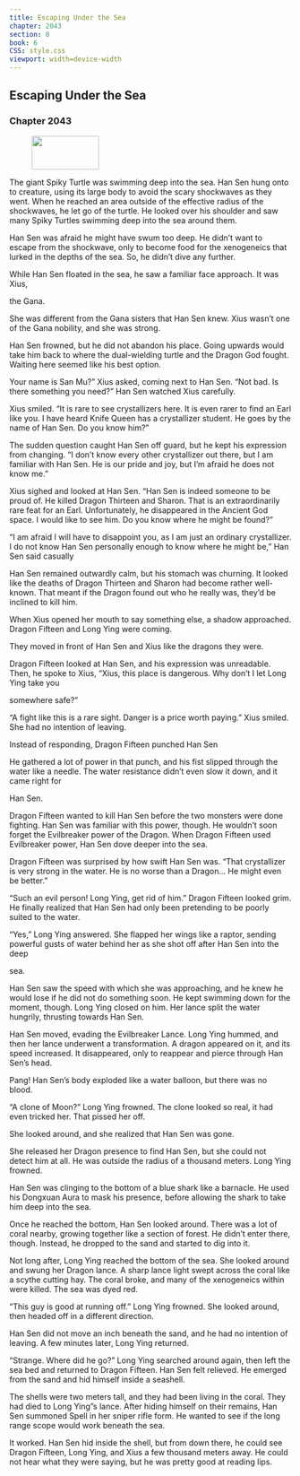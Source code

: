 ```yaml
---
title: Escaping Under the Sea
chapter: 2043
section: 8
book: 6
CSS: style.css
viewport: width=device-width
---
```


## Escaping Under the Sea

### Chapter 2043

<figure>
	<img src="../Images/gem.gif" alt="" id="gem" width="120" height="60" />
</figure>

The giant Spiky Turtle was swimming deep into the sea. Han Sen hung onto to creature, using its large body to avoid the scary shockwaves as they went. When he reached an area outside of the effective radius of the shockwaves, he let go of the turtle. He looked over his shoulder and saw many Spiky Turtles swimming deep into the sea around them.

Han Sen was afraid he might have swum too deep. He didn’t want to escape from the shockwave, only to become food for the xenogeneics that lurked in the depths of the sea. So, he didn’t dive any further.

While Han Sen floated in the sea, he saw a familiar face approach. It was Xius,

the Gana.

She was different from the Gana sisters that Han Sen knew. Xius wasn’t one of the Gana nobility, and she was strong.

Han Sen frowned, but he did not abandon his place. Going upwards would take him back to where the dual-wielding turtle and the Dragon God fought. Waiting here seemed like his best option.

Your name is San Mu?” Xius asked, coming next to Han Sen. “Not bad. Is there something you need?” Han Sen watched Xius carefully.

Xius smiled. “It is rare to see crystallizers here. It is even rarer to find an Earl like you. I have heard Knife Queen has a crystallizer student. He goes by the name of Han Sen. Do you know him?”

The sudden question caught Han Sen off guard, but he kept his expression from changing. “I don’t know every other crystallizer out there, but I am familiar with Han Sen. He is our pride and joy, but I’m afraid he does not know me.”

Xius sighed and looked at Han Sen. “Han Sen is indeed someone to be proud of. He killed Dragon Thirteen and Sharon. That is an extraordinarily rare feat for an Earl. Unfortunately, he disappeared in the Ancient God space. I would like to see him. Do you know where he might be found?”

“I am afraid I will have to disappoint you, as I am just an ordinary crystallizer. I do not know Han Sen personally enough to know where he might be,” Han Sen said casually

Han Sen remained outwardly calm, but his stomach was churning. It looked like the deaths of Dragon Thirteen and Sharon had become rather well-known. That meant if the Dragon found out who he really was, they’d be inclined to kill him.

When Xius opened her mouth to say something else, a shadow approached. Dragon Fifteen and Long Ying were coming.

They moved in front of Han Sen and Xius like the dragons they were.

Dragon Fifteen looked at Han Sen, and his expression was unreadable. Then, he spoke to Xius, “Xius, this place is dangerous. Why don’t I let Long Ying take you

somewhere safe?”

“A fight like this is a rare sight. Danger is a price worth paying.” Xius smiled. She had no intention of leaving.

Instead of responding, Dragon Fifteen punched Han Sen

He gathered a lot of power in that punch, and his fist slipped through the water like a needle. The water resistance didn’t even slow it down, and it came right for

Han Sen.

Dragon Fifteen wanted to kill Han Sen before the two monsters were done fighting. Han Sen was familiar with this power, though. He wouldn’t soon forget the Evilbreaker power of the Dragon. When Dragon Fifteen used Evilbreaker power, Han Sen dove deeper into the sea.

Dragon Fifteen was surprised by how swift Han Sen was. “That crystallizer is very strong in the water. He is no worse than a Dragon… He might even be better.”

“Such an evil person! Long Ying, get rid of him.” Dragon Fifteen looked grim. He finally realized that Han Sen had only been pretending to be poorly suited to the water.

“Yes,” Long Ying answered. She flapped her wings like a raptor, sending powerful gusts of water behind her as she shot off after Han Sen into the deep

sea.

Han Sen saw the speed with which she was approaching, and he knew he would lose if he did not do something soon. He kept swimming down for the moment, though. Long Ying closed on him. Her lance split the water hungrily, thrusting towards Han Sen.

Han Sen moved, evading the Evilbreaker Lance. Long Ying hummed, and then her lance underwent a transformation. A dragon appeared on it, and its speed increased. It disappeared, only to reappear and pierce through Han Sen’s head.

Pang! Han Sen’s body exploded like a water balloon, but there was no blood.

“A clone of Moon?” Long Ying frowned. The clone looked so real, it had even tricked her. That pissed her off.

She looked around, and she realized that Han Sen was gone.

She released her Dragon presence to find Han Sen, but she could not detect him at all. He was outside the radius of a thousand meters. Long Ying frowned.

Han Sen was clinging to the bottom of a blue shark like a barnacle. He used his Dongxuan Aura to mask his presence, before allowing the shark to take him deep into the sea.

Once he reached the bottom, Han Sen looked around. There was a lot of coral nearby, growing together like a section of forest. He didn’t enter there, though. Instead, he dropped to the sand and started to dig into it.

Not long after, Long Ying reached the bottom of the sea. She looked around and swung her Dragon lance. A sharp lance light swept across the coral like a scythe cutting hay. The coral broke, and many of the xenogeneics within were killed. The sea was dyed red.

“This guy is good at running off.” Long Ying frowned. She looked around, then headed off in a different direction.

Han Sen did not move an inch beneath the sand, and he had no intention of leaving. A few minutes later, Long Ying returned.

“Strange. Where did he go?” Long Ying searched around again, then left the sea bed and returned to Dragon Fifteen. Han Sen felt relieved. He emerged from the sand and hid himself inside a seashell.

The shells were two meters tall, and they had been living in the coral. They had died to Long Ying”s lance. After hiding himself on their remains, Han Sen summoned Spell in her sniper rifle form. He wanted to see if the long range scope would work beneath the sea.

It worked. Han Sen hid inside the shell, but from down there, he could see Dragon Fifteen, Long Ying, and Xius a few thousand meters away. He could not hear what they were saying, but he was pretty good at reading lips.